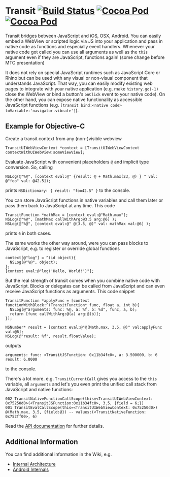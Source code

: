 

# Transit [![Build Status](https://travis-ci.org/BeamApp/Transit.png)](https://travis-ci.org/BeamApp/Transit) [![Cocoa Pod](http://cocoapod-badges.herokuapp.com/p/Transit/badge.svg)](http://cocoadocs.org/docsets/Transit/) [![Cocoa Pod](http://cocoapod-badges.herokuapp.com/v/Transit/badge.svg)](http://cocoadocs.org/docsets/Transit/)

Transit bridges between JavaScript and iOS, OSX, Android. You can easily embed a WebView or scripted logic via JS into your application and pass in native code as functions and especially event handlers. Whenever your native code got called you can use all arguments as well as the `this` argument even if they are JavaScript, functions again! (some change before MTC presentation)

It does not rely on special JavaScript runtimes such as JavaScript Core or Rhino but can be used with any visual or non-visual component that understands JavaScript. That way, you can easily modify existing web pages to integrate with your native application (e.g. make `history.go(-1)` close the WebView or bind a button's `onClick` event to your native code). On the other hand, you can expose native functionality as accessible JavaScript functions (e.g. `[transit bind:<native code> toVariable:'navigator.vibrate']`).

## Example for Objective-C

Create a transit context from any (non-)visible webview

```objc
TransitUIWebViewContext *context = [TransitUIWebViewContext contextWithUIWebView:someViewView];
```

Evaluate JavaScript with convenient placeholders `@` and implicit type conversion. So, calling

```objc
NSLog(@"%@", [context eval:@" {result: @ + Math.max(23, @) } " val: @"foo" val: @42.5]);
```
prints `NSDictionary: { result: "foo42.5" }` to the console.


You can store JavaScript functions in native variables and call them later or pass them back to JavaScript at any time. This code

```objc
TransitFunction *mathMax = [context eval:@"Math.max"];
NSLog(@"%@", [mathMax callWithArg:@3.5 arg:@6] );
NSLog(@"%@", [context eval:@" @(3.5, @)" val: mathMax val:@6] );
```
prints `6` in both cases.

The same works the other way around, were you can pass blocks to JavaScript, e.g. to register or override global functions

```objc
context[@"log"] = ^(id object){
  NSLog(@"%@", object);
};
[context eval:@"log('Hello, World!')"];
```

But the real strength of transit comes when you combine native code with JavaScript. Blocks or delegates can be called from JavaScript and can even receive JavaScript functions as arguments. This code snippet

```objc
TransitFunction *applyFunc = [context functionWithBlock:^(TransitFunction* func, float a, int b){
  NSLog(@"arguments: func: %@, a: %f, b: %d", func, a, b);
  return [func callWithArg:@(a) arg:@(b)];
}];

NSNumber* result = [context eval:@"@(Math.max, 3.5, @)" val:applyFunc val:@6];
NSLog(@"result: %f", result.floatValue);
```

outputs

```
arguments: func: <TransitJSFunction: 0x11b34fc0>, a: 3.500000, b: 6
result: 6.0000
```

to the console.

There's a lot more. e.g. `TransitCurrentCall` gives you access to the `this` variable, all `arguments` and let's you even print the unified call stack from JavaScript and native functions:

```
002 TransitNativeFunctionCallScope(this=<TransitUIWebViewContext: 0x75250d0>(<TransitJSFunction:0x11b34fc0>, 3.5, {field = 6;})
001 TransitEvalCallScope(this=<TransitUIWebViewContext: 0x75250d0>) @(Math.max, 3.5, {field:@}) -- values:(<TransitNativeFunction: 0x752ff00>, 6)
```

Read the [API documentation](http://cocoadocs.org/docsets/Transit/) for further details.


## Additional Information

You can find additional information in the Wiki, e.g.

 * [Internal Architecture](https://github.com/BeamApp/Transit/wiki/Internals)
 * [Android Internals](https://github.com/BeamApp/Transit/wiki/Android:-Communication)
